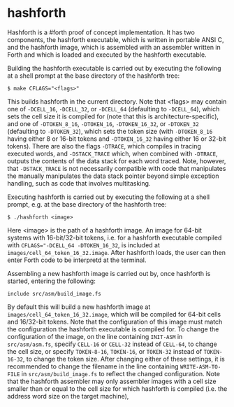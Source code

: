 # hashforth

Hashforth is a #forth proof of concept implementation. It has two components, the hashforth executable, which is written in portable ANSI C, and the hashforth image, which is assembled with an assembler written in Forth and which is loaded and executed by the hashforth executable.

Building the hashforth executable is carried out by executing the following at a shell prompt at the base directory of the hashforth tree:

    $ make CFLAGS="<flags>"

This builds hashforth in the current directory. Note that \<flags> may contain one of `-DCELL_16`, `-DCELL_32`, or `-DCELL_64` (defaulting to `-DCELL_64`), which sets the cell size it is compiled for (note that this is architecture-specific), and one of `-DTOKEN_8_16`, `-DTOKEN_16`, `-DTOKEN_16_32`, or `-DTOKEN_32` (defaulting to `-DTOKEN_32`), which sets the token size (with `-DTOKEN_8_16` having either 8 or 16-bit tokens and `-DTOKEN_16_32` having either 16 or 32-bit tokens). There are also the flags `-DTRACE`, which compiles in tracing executed words, and `-DSTACK_TRACE` which, when combined with `-DTRACE`, outputs the contents of the data stack for each word traced. Note, however, that `-DSTACK_TRACE` is not necessarily compatible with code that manipulates the manually manipulates the data stack pointer beyond simple exception handling, such as code that involves multitasking.

Executing hashforth is carried out by executing the following at a shell prompt, e.g. at the base directory of the hashforth tree:

    $ ./hashforth <image>

Here \<image> is the path of a hashforth image. An image for 64-bit systems with 16-bit/32-bit tokens, i.e. for a hashforth executable compiled with `CFLAGS="-DCELL_64 -DTOKEN_16_32`, is included at `images/cell_64_token_16_32.image`. After hashforth loads, the user can then enter Forth code to be interpretd at the terminal.

Assembling a new hashforth image is carried out by, once hashforth is started, entering the following:

    include src/asm/build_image.fs

By default this will build a new hashforth image at `images/cell_64_token_16_32.image`, which will be compiled for 64-bit cells and 16/32-bit tokens. Note that the configuration of this image must match the configuration the hashforth executable is compiled for. To change the configuration of the image, on the line containing `INIT-ASM` in `src/asm/asm.fs`, specify `CELL-16` or `CELL-32` instead of `CELL-64`, to change the cell size, or specify `TOKEN-8-16`, `TOKEN-16`, or `TOKEN-32` instead of `TOKEN-16-32`, to change the token size. After changing either of these settings, it is recommended to change the filename in the line containing `WRITE-ASM-TO-FILE` in `src/asm/build_image.fs` to reflect the changed configuration. Note that the hashforth assembler may only assembler images with a cell size smaller than or equal to the cell size for which hashforth is compiled (i.e. the address word size on the target machine),